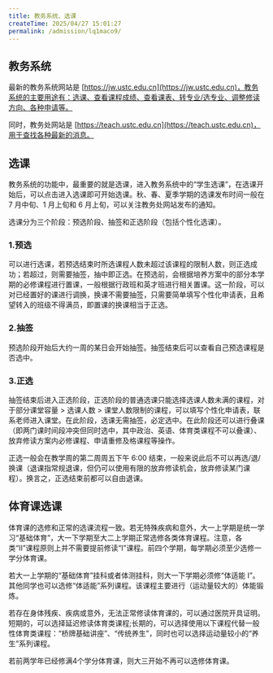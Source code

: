 ```yaml
---
title: 教务系统、选课
createTime: 2025/04/27 15:01:27
permalink: /admission/lq1maco9/
---
```


## 教务系统

最新的教务系统网站是 [https://jw.ustc.edu.cn](https://jw.ustc.edu.cn)，教务系统的主要用途有：选课、查看课程成绩、查看课表、转专业/选专业、调整修读方向、各种申请等。

同时，教务处网站是 [https://teach.ustc.edu.cn](https://teach.ustc.edu.cn)，用于查找各种最新的消息。

## 选课

教务系统的功能中，最重要的就是选课，进入教务系统中的“学生选课”，在选课开始后，可以点击进入选课即可开始选课。秋、春、夏季学期的选课发布时间一般在 7 月中旬、1 月上旬和 6 月上旬，可以关注教务处网站发布的通知。

选课分为三个阶段：预选阶段、抽签和正选阶段（包括个性化选课）。

### 1.预选

可以进行选课，若预选结束时所选课程人数未超过该课程的限制人数，则正选成功；若超过，则需要抽签，抽中即正选。在预选前，会根据培养方案中的部分本学期的必修课程进行置课，一般根据行政班和英才班进行相关置课。这一阶段，可以对已经置好的课进行调换，换课不需要抽签，只需要简单填写个性化申请表，且希望转入的班级不得满员，即置课的换课相当于正选。

### 2.抽签

预选阶段开始后大约一周的某日会开始抽签。抽签结束后可以查看自己预选课程是否选中。

### 3.正选

抽签结束后进入正选阶段，正选阶段的普通选课只能选择选课人数未满的课程，对于部分课堂容量 > 选课人数 > 课堂人数限制的课程，可以填写个性化申请表，联系老师进入课堂。在此阶段，选课无需抽签，必定选中。在此阶段还可以进行叠课（即两门课时间段冲突但同时选中，其中政治、英语、体育类课程不可以叠课）、放弃修读方案内必修课程、申请重修及格课程等操作。

正选一般会在教学周的第二周周五下午 6:00 结束，一般来说此后不可以再选/退/换课（退课指常规退课，但仍可以使用有限的放弃修读机会，放弃修读某门课程）。换言之，正选结束前都可以自由退课。

## 体育课选课

体育课的选修和正常的选课流程一致。若无特殊疾病和意外，大一上学期是统一学习“基础体育”，大一下学期至大二上学期正常选修各类体育课程。注意，各类“II”课程原则上并不需要提前修读“I”课程。前四个学期，每学期必须至少选修一学分体育课。

若大一上学期的“基础体育”挂科或者体测挂科，则大一下学期必须修“体适能 I”。其他同学也可以选修“体适能”系列课程。该课程主要进行（运动量较大的）体能锻炼。

若存在身体残疾、疾病或意外，无法正常修读体育课的，可以通过医院开具证明。短期的，可以选择延迟修读体育类课程;长期的，可以选择使用以下课程代替一般性体育类课程：“桥牌基础讲座”、“传统养生”，同时也可以选择运动量较小的“养生”系列课程。

若前两学年已经修满4个学分体育课，则大三开始不再可以选修体育课。

